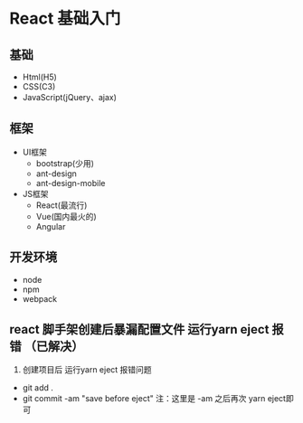 # React 基础入门

## 基础
- Html(H5)
- CSS(C3)
- JavaScript(jQuery、ajax)

## 框架
- UI框架
    - bootstrap(少用)
    - ant-design
    - ant-design-mobile
- JS框架
    - React(最流行)
    - Vue(国内最火的)
    - Angular

## 开发环境
- node
- npm
- webpack


## react 脚手架创建后暴漏配置文件 运行yarn eject 报错 （已解决）
1. 创建项目后 运行yarn eject 报错问题
- git add .
- git commit -am "save before eject"
注：这里是 -am
之后再次 yarn eject即可
